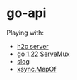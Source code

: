 # go-api

Playing with:
* [h2c server](https://golang.org/x/net/http2/h2c)
* [go 1.22 ServeMux](https://go.dev/blog/routing-enhancements)
* [slog](https://pkg.go.dev/log/slog@latest)
* [xsync.MapOf](https://github.com/puzpuzpuz/xsync)
